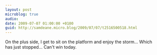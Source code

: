 ```yaml
---
layout: post
microblog: true
audio: 
date: 2009-07-07 01:00:00 +0100
guid: http://samdeane.micro.blog/2009/07/07/t2516500518.html
---
```

On the plus side, I get to sit on the platform and enjoy the storm... Which has just stopped... Can't win today.
